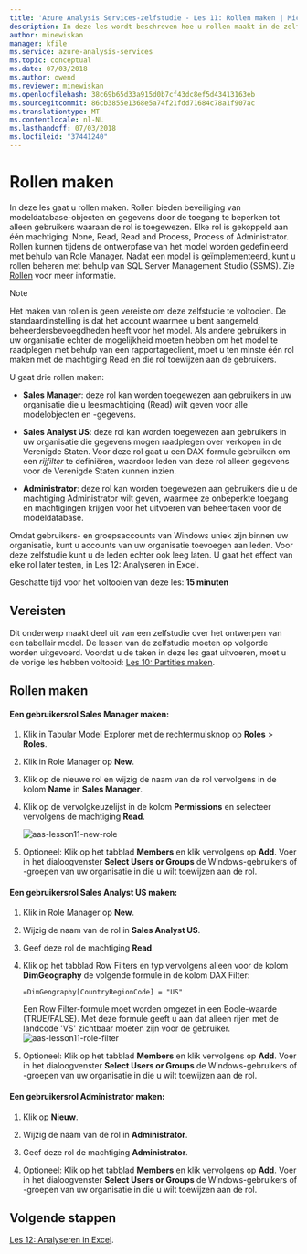 ```yaml
---
title: 'Azure Analysis Services-zelfstudie - Les 11: Rollen maken | Microsoft Docs'
description: In deze les wordt beschreven hoe u rollen maakt in de zelfstudie over Azure Analysis Services.
author: minewiskan
manager: kfile
ms.service: azure-analysis-services
ms.topic: conceptual
ms.date: 07/03/2018
ms.author: owend
ms.reviewer: minewiskan
ms.openlocfilehash: 38c69b65d33a915d0b7cf43dc8ef5d43413163eb
ms.sourcegitcommit: 86cb3855e1368e5a74f21fdd71684c78a1f907ac
ms.translationtype: MT
ms.contentlocale: nl-NL
ms.lasthandoff: 07/03/2018
ms.locfileid: "37441240"
---
```

# <a name="create-roles"></a>Rollen maken

In deze les gaat u rollen maken. Rollen bieden beveiliging van modeldatabase-objecten en gegevens door de toegang te beperken tot alleen gebruikers waaraan de rol is toegewezen. Elke rol is gekoppeld aan één machtiging: None, Read, Read and Process, Process of Administrator. Rollen kunnen tijdens de ontwerpfase van het model worden gedefinieerd met behulp van Role Manager. Nadat een model is geïmplementeerd, kunt u rollen beheren met behulp van SQL Server Management Studio (SSMS). Zie [Rollen](https://docs.microsoft.com/sql/analysis-services/tabular-models/roles-ssas-tabular) voor meer informatie.
  
> [!NOTE]  
> Het maken van rollen is geen vereiste om deze zelfstudie te voltooien. De standaardinstelling is dat het account waarmee u bent aangemeld, beheerdersbevoegdheden heeft voor het model. Als andere gebruikers in uw organisatie echter de mogelijkheid moeten hebben om het model te raadplegen met behulp van een rapportageclient, moet u ten minste één rol maken met de machtiging Read en die rol toewijzen aan de gebruikers.  
  
U gaat drie rollen maken:  
  
-   **Sales Manager**: deze rol kan worden toegewezen aan gebruikers in uw organisatie die u leesmachtiging (Read) wilt geven voor alle modelobjecten en -gegevens.  
  
-   **Sales Analyst US**: deze rol kan worden toegewezen aan gebruikers in uw organisatie die gegevens mogen raadplegen over verkopen in de Verenigde Staten. Voor deze rol gaat u een DAX-formule gebruiken om een *rijfilter* te definiëren, waardoor leden van deze rol alleen gegevens voor de Verenigde Staten kunnen inzien.  
  
-   **Administrator**: deze rol kan worden toegewezen aan gebruikers die u de machtiging Administrator wilt geven, waarmee ze onbeperkte toegang en machtigingen krijgen voor het uitvoeren van beheertaken voor de modeldatabase.  
  
Omdat gebruikers- en groepsaccounts van Windows uniek zijn binnen uw organisatie, kunt u accounts van uw organisatie toevoegen aan leden. Voor deze zelfstudie kunt u de leden echter ook leeg laten. U gaat het effect van elke rol later testen, in Les 12: Analyseren in Excel.  
  
Geschatte tijd voor het voltooien van deze les: **15 minuten**  
  
## <a name="prerequisites"></a>Vereisten  
Dit onderwerp maakt deel uit van een zelfstudie over het ontwerpen van een tabellair model. De lessen van de zelfstudie moeten op volgorde worden uitgevoerd. Voordat u de taken in deze les gaat uitvoeren, moet u de vorige les hebben voltooid: [Les 10: Partities maken](../tutorials/aas-lesson-10-create-partitions.md).  
  
## <a name="create-roles"></a>Rollen maken  
  
#### <a name="to-create-a-sales-manager-user-role"></a>Een gebruikersrol Sales Manager maken:  
  
1.  Klik in Tabular Model Explorer met de rechtermuisknop op **Roles** > **Roles**.  
  
2.  Klik in Role Manager op **New**.  
  
3.  Klik op de nieuwe rol en wijzig de naam van de rol vervolgens in de kolom **Name** in **Sales Manager**.  
  
4.  Klik op de vervolgkeuzelijst in de kolom **Permissions** en selecteer vervolgens de machtiging **Read**. 

    ![aas-lesson11-new-role](../tutorials/media/aas-lesson11-new-role.png) 
  
5.  Optioneel: Klik op het tabblad **Members** en klik vervolgens op **Add**. Voer in het dialoogvenster **Select Users or Groups** de Windows-gebruikers of -groepen van uw organisatie in die u wilt toewijzen aan de rol.  
  
#### <a name="to-create-a-sales-analyst-us-user-role"></a>Een gebruikersrol Sales Analyst US maken:  
  
1.  Klik in Role Manager op **New**.    
  
2.  Wijzig de naam van de rol in **Sales Analyst US**.  
  
3.  Geef deze rol de machtiging **Read**.  
  
4.  Klik op het tabblad Row Filters en typ vervolgens alleen voor de kolom **DimGeography** de volgende formule in de kolom DAX Filter:  
  
    ```Administrator
    =DimGeography[CountryRegionCode] = "US" 
    ```
    
    Een Row Filter-formule moet worden omgezet in een Boole-waarde (TRUE/FALSE). Met deze formule geeft u aan dat alleen rijen met de landcode 'VS' zichtbaar moeten zijn voor de gebruiker.  
    ![aas-lesson11-role-filter](../tutorials/media/aas-lesson11-role-filter.png) 
  
6.  Optioneel: Klik op het tabblad **Members** en klik vervolgens op **Add**. Voer in het dialoogvenster **Select Users or Groups** de Windows-gebruikers of -groepen van uw organisatie in die u wilt toewijzen aan de rol.  
  
#### <a name="to-create-an-administrator-user-role"></a>Een gebruikersrol Administrator maken:  
  
1.  Klik op **Nieuw**.  
  
2.  Wijzig de naam van de rol in **Administrator**.  
  
3.  Geef deze rol de machtiging **Administrator**.  
  
4.  Optioneel: Klik op het tabblad **Members** en klik vervolgens op **Add**. Voer in het dialoogvenster **Select Users or Groups** de Windows-gebruikers of -groepen van uw organisatie in die u wilt toewijzen aan de rol. 
  
  
## <a name="whats-next"></a>Volgende stappen
[Les 12: Analyseren in Excel](../tutorials/aas-lesson-12-analyze-in-excel.md).

  
  
